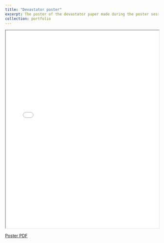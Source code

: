 ```yaml
---
title: "Devastator poster"
excerpt: The poster of the devastator paper made during the poster session at LBL.
collection: portfolio
---
```


<iframe src="../../files/devastator_poster.pdf#toolbar=0&navpanes=0&scrollbar=0" width="100%" height="650px">
    This browser does not support PDFs. Please download the PDF to view it: 
    <a href="../../files/devastator_poster.pdf">Download PDF</a>.
</iframe>

[Poster PDF](../../files/devastator_poster.pdf)